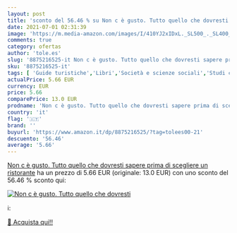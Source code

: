 ```yaml
---
layout: post
title: 'sconto del 56.46 % su Non c è gusto. Tutto quello che dovresti  '
date: 2021-07-01 02:31:39
image: 'https://m.media-amazon.com/images/I/410YJ2xIDxL._SL500_._SL400_.jpg'
comments: true
category: ofertas
author: 'tole.es'
slug: '8875216525-it Non c è gusto. Tutto quello che dovresti sapere prima di...'
sku: '8875216525-it'
tags: [ 'Guide turistiche','Libri','Società e scienze sociali','Studi culturali e sociali','Tempo libero','Viaggi', ]
actualPrice: 5.66 EUR
currency: EUR
price: 5.66
comparePrice: 13.0 EUR
prodname: 'Non c è gusto. Tutto quello che dovresti sapere prima di scegliere un ristorante'
country: 'it'
flag: '🇮🇹'
brand: ''
buyurl: 'https://www.amazon.it/dp/8875216525/?tag=tolees00-21'
descuento: '56.46'
average: '5.66'
---
```


[Non c è gusto. Tutto quello che dovresti sapere prima di scegliere un ristorante](https://www.amazon.it/dp/8875216525/?tag=tolees00-21) ha un prezzo di 5.66 EUR (originale: 13.0 EUR) con uno sconto del 56.46 % sconto qui:

[![Non c è gusto. Tutto quello che dovresti](https://m.media-amazon.com/images/I/410YJ2xIDxL._SL500_._SL400_.jpg)](https://www.amazon.it/dp/8875216525/?tag=tolees00-21)

ℹ️:


[🛒 Acquista qui!!](https://www.amazon.it/dp/8875216525/?tag=tolees00-21)
